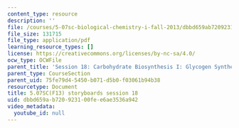```yaml
---
content_type: resource
description: ''
file: /courses/5-07sc-biological-chemistry-i-fall-2013/dbbd659ab720923100fee6ae3536a942_sb_session18.pdf
file_size: 131715
file_type: application/pdf
learning_resource_types: []
license: https://creativecommons.org/licenses/by-nc-sa/4.0/
ocw_type: OCWFile
parent_title: 'Session 18: Carbohydrate Biosynthesis I: Glycogen Synthesis '
parent_type: CourseSection
parent_uid: 75fe79d4-5450-b071-d5b0-f03061b94b38
resourcetype: Document
title: 5.07SC(F13) storyboards session 18
uid: dbbd659a-b720-9231-00fe-e6ae3536a942
video_metadata:
  youtube_id: null
---
```

